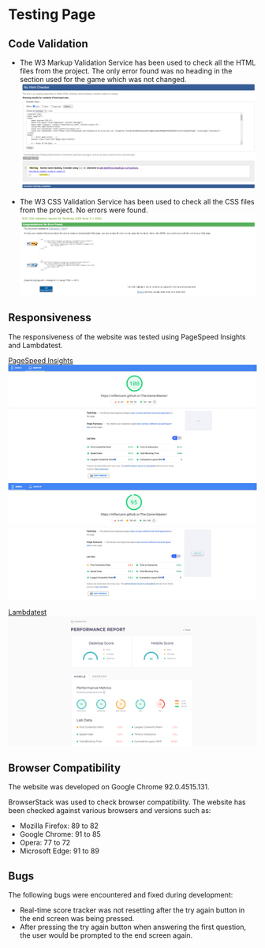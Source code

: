 # Testing Page

## Code Validation
  * The W3 Markup Validation Service has been used to check all the HTML files from the project. The only error found was no heading in the section used for the game which was not changed.
  ![](assets/readme-images/html.validator.png)

  * The W3 CSS Validation Service has been used to check all the CSS files from the project. No errors were found.
  ![](assets/readme-images/css.validator.png)

 ## Responsiveness

The responsiveness of the website was tested using PageSpeed Insights and Lambdatest.

[PageSpeed Insights](https://developers.google.com/speed/pagespeed/insights/)
![](assets/readme-images/desktop.responsiveness.png)
![](assets/readme-images/mobile.responsiveness.png)

[Lambdatest](https://www.lambdatest.com/lp/cross-browser-testing/)
![](assets/readme-images/lbtest.responsiveness.png)

## Browser Compatibility

The website was developed on Google Chrome 92.0.4515.131.

BrowserStack was used to check browser compatibility.
The website has been checked against various browsers and versions such as:
 - Mozilla Firefox: 89 to 82
 - Google Chrome: 91 to 85
 - Opera: 77 to 72
 - Microsoft Edge: 91 to 89


## Bugs

The following bugs were encountered and fixed during development:

- Real-time score tracker was not resetting after the try again button in the end screen was being pressed.
- After pressing the try again button when answering the first question, the user would be prompted to the end screen again.
